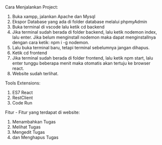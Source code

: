 Cara Menjalankan Project:
1. Buka xampp, jalankan Apache dan Mysql
2. Ekspor Database yang ada di folder database melalui phpmyAdmin
3. Buka terminal di vscode lalu ketik cd backend
4. Jika terminal sudah berada di folder backend, lalu ketik nodemon index, lalu enter. Jika belum menginstall nodemon maka dapat menginstallnya dengan cara ketik: npm i -g nodemon.
5. Lalu buka terminal baru, tetapi terminal sebelumnya jangan dihapus.
6. Ketik cd frontend
7. Jika terminal sudah berada di folder frontend, lalu ketik npm start, lalu enter tunggu beberapa menit maka otomatis akan tertuju ke browser react.
8. Website sudah terlihat.

Tools Extensions:
1. ES7 React
2. RestClient
3. Code Run

Fitur - Fitur yang terdapat di website:
1. Menambahkan Tugas
2. Melihat Tugas
3. Mengedit Tugas
4. dan Menghapus Tugas
